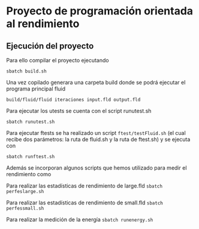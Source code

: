 # Proyecto de programación orientada al rendimiento


## Ejecución del proyecto
Para ello compilar el proyecto ejecutando 

`sbatch build.sh`

Una vez copilado generara una carpeta build donde se podrá ejecutar el programa principal fluid

`build/fluid/fluid iteraciones input.fld output.fld`

Para ejecutar los utests se cuenta con el script runutest.sh

`sbatch runutest.sh`

Para ejecutar ftests se ha realizado un script `ftest/testFluid.sh` (el cual recibe dos parámetros: la ruta de fluid.sh y la ruta de ftest.sh) y se ejecuta con

`sbatch runftest.sh`

Además se incorporan algunos scripts que hemos utilizado para medir el rendimiento como

Para realizar las estadísticas de rendimiento de large.fld `sbatch perfeslarge.sh` 

Para realizar las estadísticas de rendimiento de small.fld `sbatch perfessmall.sh` 

Para realizar la medición de la energía `sbatch runenergy.sh` 
